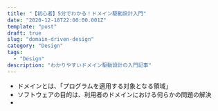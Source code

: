 ```yaml
---
title: "【初心者】5分でわかる！ドメイン駆動設計入門"
date: "2020-12-18T22:00:00.001Z"
template: "post"
draft: true
slug: "domain-driven-design"
category: "Design"
tags:
  - "Design"
description: "わかりやすいドメイン駆動設計の入門記事"
---
```


- ドメインとは、「プログラムを適用する対象となる領域」
- ソフトウェアの目的は、利用者のドメインにおける何らかの問題の解決
- 
